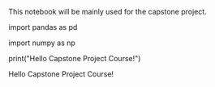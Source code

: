 This notebook will be mainly used for the capstone project.

import pandas as pd

import numpy as np

print("Hello Capstone Project Course!")

Hello Capstone Project Course!
